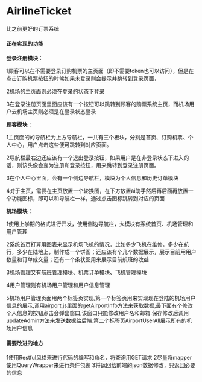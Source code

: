 # AirlineTicket
比之前更好的订票系统



#### 正在实现的功能

**登录注册模块**：

1顾客可以在不需要登录订购机票的主页面（即不需要token也可以访问），但是在点击订购机票按钮的时候如果未登录则会提示并跳转到登录页面，

2机场的主页面则必须在登录的状态下登录

3在登录注册页面里面应该有一个按钮可以跳转到顾客的购票系统主页，而机场用户去机场主页则必须是在登录状态登录

**顾客模块**：

1主页面的的导航栏为上方导航栏，一共有三个板块，分别是首页、订购机票、个人中心，用户点击这些便可跳转到对应页面。

2导航栏最右边还应该有一个退出登录按钮，如果用户是在非登录状态下进入的话，则该头像会变为注册和登录按钮，用来跳转到登录注册页面。

3在个人中心里面，会有一个侧边导航栏，模块为个人信息和历史订单模块

4对于主页，需要在主页放置一个轮换图，在下方放置ai助手然后再后面再放置一个功能图标，即可以和导航栏一样，通过点击图标跳转到对应的页面

**机场模块**：

1使用上学期的格式进行开发，使用侧边导航栏，大模块有系统首页、机场管理和用户管理

2系统首页打算用图表来显示机场飞机的情况，比如多少飞机在维修，多少在航行，多少在陆地上，制作成一个饼图；还应该有个几个数据展示，展示目前用用户数量和订单成交量；还有一个条状图用来展示目前航班的收益

3机场管理又有航班管理模块、机票订单模块、飞机管理模块

4用户管理则有机场用户管理和用户信息管理

5机场用户管理页面用两个标签页实现,第一个标签页用来实现现在登陆的机场用户信息的展示,调用airport.js里面的getAirportInfo方法来获取数据,最下面有个修改个人信息的按钮点击会弹出窗口,该窗口只能修改用户名和邮箱.保存修改后调用updateAdmin方法来发送数据给后端.第二个标签页AirportUserAll展示所有的机场用户信息

#### 需要改进的地方

1使用Restful风格来进行代码的编写和命名，将查询用GET请求
2尽量将mapper使用QueryWrapper来进行条件包裹
3将返回给前端的json数据修改，只返回必要的信息